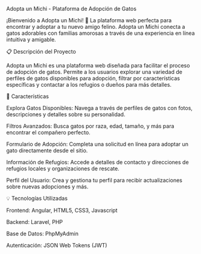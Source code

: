 Adopta un Michi - Plataforma de Adopción de Gatos

¡Bienvenido a Adopta un Michi! 🐾 La plataforma web perfecta para encontrar y adoptar a tu nuevo amigo felino. 
Adopta un Michi conecta a gatos adorables con familias amorosas a través de una experiencia en línea intuitiva y amigable.

📋 Descripción del Proyecto

Adopta un Michi es una plataforma web diseñada para facilitar el proceso de adopción de gatos. Permite a los usuarios explorar una variedad de perfiles de gatos disponibles para adopción, filtrar por características específicas y contactar a los refugios o dueños para más detalles.

🚀 Características

Explora Gatos Disponibles: Navega a través de perfiles de gatos con fotos, descripciones y detalles sobre su personalidad.

Filtros Avanzados: Busca gatos por raza, edad, tamaño, y más para encontrar el compañero perfecto.

Formulario de Adopción: Completa una solicitud en línea para adoptar un gato directamente desde el sitio.

Información de Refugios: Accede a detalles de contacto y direcciones de refugios locales y organizaciones de rescate.

Perfil del Usuario: Crea y gestiona tu perfil para recibir actualizaciones sobre nuevas adopciones y más.


💡 Tecnologías Utilizadas

Frontend: Angular, HTML5, CSS3, Javascript

Backend: Laravel, PHP

Base de Datos: PhpMyAdmin

Autenticación: JSON Web Tokens (JWT)
